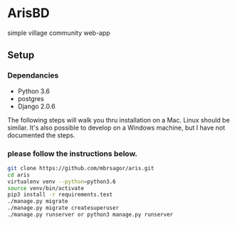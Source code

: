 # ArisBD
simple village community web-app

## Setup

### Dependancies

 - Python 3.6
 - postgres
 - Django 2.0.6


The following steps will walk you thru installation on a Mac. Linux should be similar.
It's also possible to develop on a Windows machine, but I have not documented the steps.


### please follow the instructions below.


```bash
git clone https://github.com/mbrsagor/aris.git
cd aris
virtualenv venv --python=python3.6
source venv/bin/activate
pip3 install -r requirements.text
./manage.py migrate
./manage.py migrate createsuperuser
./manage.py runserver or python3 manage.py runserver
```
